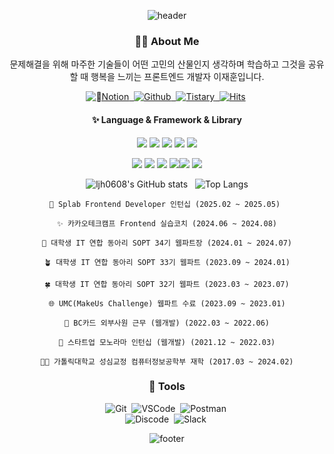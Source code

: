<div align="center">
  
![header](https://capsule-render.vercel.app/api?type=waving&color=gradient&customColorList=10&height=200&section=header&text=Jae%20Hoon%20Lee%20✨&fontSize=65)

  ### 👩‍💻 **About Me** 
  문제해결을 위해 마주한 기술들이 어떤 고민의 산물인지 생각하며 학습하고 그것을 공유할 때 행복을 느끼는 프론트엔드 개발자 이재훈입니다.

  <a href="https://lapis-margin-2db.notion.site/bbb656b4cc3e4309aebafdea859dc451?pvs=4"><img alt="Notion" src="https://img.shields.io/badge/Notion-000000?style=flat-square&logo=GitHub&logoColor=white"/>&nbsp;
  <a href="https://github.com/ljh0608"><img alt="Github" src="https://img.shields.io/badge/GitHub-181717?style=flat-square&logo=GitHub&logoColor=white"/>&nbsp;
  <a href="https://anstrengung-jh.tistory.com"><img alt="Tistary" src="https://img.shields.io/badge/Tistory-000000?style=flat-square&logo=tistory&logoColor=white"/>&nbsp;
  [![Hits](https://hits.seeyoufarm.com/api/count/incr/badge.svg?url=https%3A%2F%2Fgithub.com%2Fljh0608%2Fhit-counter&count_bg=%23000000&title_bg=%23FF7E7E&icon=&icon_color=%238C8C8C&title=hits&edge_flat=false)](https://hits.seeyoufarm.com)&nbsp;

#### ✨ Language & Framework & Library

<img src="https://img.shields.io/badge/HTML5-E34F26?style=flat&logo=HTML5&logoColor=white"/> <img src="https://img.shields.io/badge/CSS3-1572B6?style=flat&logo=CSS3&logoColor=white"/> <img src="https://img.shields.io/badge/JavaScript-F7DF1E?style=flat&logo=JavaScript&logoColor=white"/> <img src="https://img.shields.io/badge/TypeScript-3178C6?style=flat&logo=TypeScript&logoColor=white"/> <img src="https://img.shields.io/badge/React-61DAFB?style=flat&logo=React&logoColor=white"/> 

<img src="https://img.shields.io/badge/ReactQuery-FF4154?style=flat&logo=reactQuery&logoColor=white"/> <img src="https://img.shields.io/badge/StyledComponents-DB7093?style=flat&logo=StyledComponents&logoColor=white"/> <img src="https://img.shields.io/badge/Recoil-0075EB?style=flat&logo=Recoil&logoColor=white"/> <img src="https://img.shields.io/badge/vercel-000000?style=flat&logo=vercel&logoColor=white"/><img src="https://img.shields.io/badge/Emotion-d26ac2?style=flat&logo=Emotion&logoColor=white"/>
<img src="https://img.shields.io/badge/sass-CC6699?style=flat&logo=sass&logoColor=white"/>

![ljh0608's GitHub stats](https://github-readme-stats.vercel.app/api?username=ljh0608&show_icons=true&theme=dracula) &nbsp;&nbsp;![Top Langs](https://github-readme-stats.vercel.app/api/top-langs/?username=ljh0608&layout=compact&theme=dracula)


 <!-- <img width="258" src="https://blog.kakaocdn.net/dn/cfe1G4/btry8h82ZYe/hSLWr3lKQucjkHEClhN5u0/img.gif" />  --> <!-- [![Solved.ac Profile](http://mazassumnida.wtf/api/v2/generate_badge?boj=ljh0608)](https://solved.ac/ljh0608/) -->

```shell
📄 Splab Frontend Developer 인턴십 (2025.02 ~ 2025.05) 

✨ 카카오테크캠프 Frontend 실습코치 (2024.06 ~ 2024.08)

🌳 대학생 IT 연합 동아리 SOPT 34기 웹파트장 (2024.01 ~ 2024.07)

🪴 대학생 IT 연합 동아리 SOPT 33기 웹파트 (2023.09 ~ 2024.01)

🍀 대학생 IT 연합 동아리 SOPT 32기 웹파트 (2023.03 ~ 2023.07)

🌐 UMC(MakeUs Challenge) 웹파트 수료 (2023.09 ~ 2023.01)

🏢 BC카드 외부사원 근무 (웹개발) (2022.03 ~ 2022.06)

🏢 스타트업 모노라마 인턴십 (웹개발) (2021.12 ~ 2022.03)

👨‍🎓 가톨릭대학교 성심교정 컴퓨터정보공학부 재학 (2017.03 ~ 2024.02)
```


  ### 🔧 **Tools** 
  <img alt="Git" src="https://img.shields.io/badge/git-F05032?style=flat-square&logo=git&logoColor=white"/>&nbsp;
  <img alt="VSCode" src="https://img.shields.io/badge/Visual_Studio_Code-007ACC?style=flat-square&logo=visualstudiocode&logoColor=white"/>&nbsp;
  <img alt="Postman" src="https://img.shields.io/badge/Postman-FF6C37?style=flat-square&logo=Postman&logoColor=white"/>&nbsp;</br>
  <img alt="Discode" src="https://img.shields.io/badge/Discord-5865F2?style=flat-square&logo=Discord&logoColor=white"/>&nbsp;
  <img alt="Slack" src="https://img.shields.io/badge/Slack-4A154B?style=flat-square&logo=Slack&logoColor=white"/>&nbsp;


![footer](https://capsule-render.vercel.app/api?type=waving&color=gradient&customColorList=10&height=100&section=footer&fontSize=50) 
</div>
